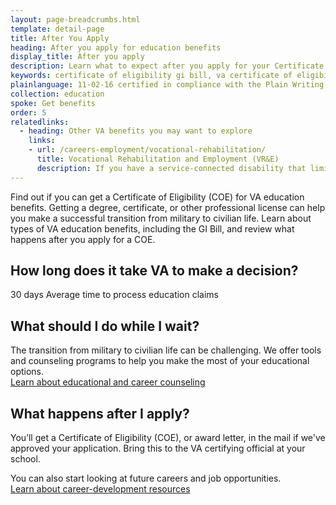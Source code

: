 ```yaml
---
layout: page-breadcrumbs.html
template: detail-page
title: After You Apply
heading: After you apply for education benefits
display_title: After you apply
description: Learn what to expect after you apply for your Certificate of Eligibility for VA education benefits. Review career and education opportunities that can help you make the most of your transition from the military.
keywords: certificate of eligibility gi bill, va certificate of eligibility education
plainlanguage: 11-02-16 certified in compliance with the Plain Writing Act
collection: education
spoke: Get benefits
order: 5
relatedlinks:
  - heading: Other VA benefits you may want to explore
    links:
    - url: /careers-employment/vocational-rehabilitation/
      title: Vocational Rehabilitation and Employment (VR&E)
      description: If you have a service-connected disability that limits your ability to work or prevents you from working, find out if you can get VR&E benefits and services—like help exploring employment options and getting more training if required.
---
```


<div class="va-introtext">

Find out if you can get a Certificate of Eligibility (COE) for VA education benefits. Getting a degree, certificate, or other professional license can help you make a successful transition from military to civilian life. Learn about types of VA education benefits, including the GI Bill, and review what happens after you apply for a COE.

</div>

## How long does it take VA to make a decision?

<div class="card information" markdown="0">
<span class="number">30 days</span>
<span class="description">Average time to process education claims</span>
</div>

## What should I do while I wait?

The transition from military to civilian life can be challenging. We offer tools and counseling programs to help you make the most of your educational options. <br>
[Learn about educational and career counseling](/careers-employment/education-and-career-counseling/)

## What happens after I apply?

You’ll get a Certificate of Eligibility (COE), or award letter, in the mail if we've approved your application. Bring this to the VA certifying official at your school.

You can also start looking at future careers and job opportunities. <br>
[Learn about career-development resources](/careers-employment/)

<div markdown="0"><br></div>
